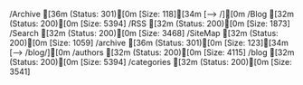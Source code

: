 /Archive             [36m (Status: 301)[0m [Size: 118][34m [--> /][0m
/Blog                [32m (Status: 200)[0m [Size: 5394]
/RSS                 [32m (Status: 200)[0m [Size: 1873]
/Search              [32m (Status: 200)[0m [Size: 3468]
/SiteMap             [32m (Status: 200)[0m [Size: 1059]
/archive             [36m (Status: 301)[0m [Size: 123][34m [--> /blog/][0m
/authors             [32m (Status: 200)[0m [Size: 4115]
/blog                [32m (Status: 200)[0m [Size: 5394]
/categories          [32m (Status: 200)[0m [Size: 3541]
